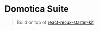 # Domotica Suite

> Build on top of [react-redux-starter-kit](https://github.com/cloudmu/react-redux-starter-kit)

